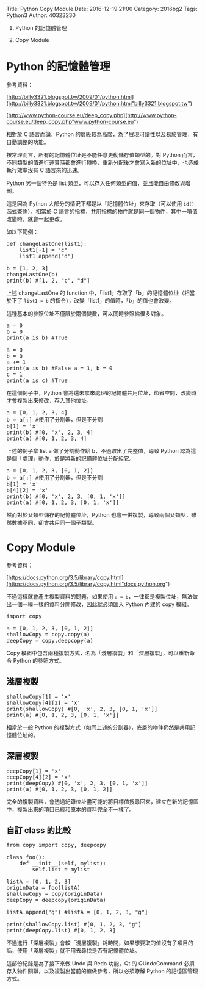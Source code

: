 Title: Python Copy Module
Date: 2016-12-19 21:00
Category: 2016bg2
Tags: Python3
Author: 40323230

1. Python 的記憶體管理

1. Copy Module

<!-- PELICAN_END_SUMMARY -->

Python 的記憶體管理
===

參考資料：

[http://billy3321.blogspot.tw/2009/01/python.html](http://billy3321.blogspot.tw/2009/01/python.html"billy3321.blogspot.tw")

[http://www.python-course.eu/deep_copy.php](http://www.python-course.eu/deep_copy.php"www.python-course.eu")

相對於 C 語言而論，Python 的層級較為高階，為了展現可讀性以及易於管理，有自動調整的功能。

按常理而言，所有的記憶體位址是不能任意更動儲存值類型的。對 Python 而言，不同類型的值進行運算時都會進行轉換，重新分配後才會寫入新的位址中，也造成執行效率沒有 C 語言來的迅速。

Python 另一個特色是 list 類型，可以存入任何類型的值，並且能自由修改與增刪。

這是因為 Python 大部分的情況下都是以「記憶體位址」來存取（可以使用 `id()` 函式查詢），相當於 C 語言的指標，共用指標的物件就是同一個物件，其中一項值改變時，就會一起更改。

如以下範例：

<pre class="brush: python">
def changeLastOne(list1):
    list1[-1] = "c"
    list1.append("d")

b = [1, 2, 3]
changeLastOne(b)
print(b) #[1, 2, "c", "d"]
</pre>

上述 changeLastOne 的 function 中，「list1」存取了「b」的記憶體位址（相當於下了 `list1 = b` 的指令），改變「list1」的值時，「b」的值也會改變。

這種基本的參照位址不僅限於兩個變數，可以同時參照給很多對象。

<pre class="brush: python">
a = 0
b = 0
print(a is b) #True

a = 0
b = 0
a += 1
print(a is b) #False a = 1, b = 0
c = 1
print(a is c) #True
</pre>

在這個例子中，Python 會將還未拿來處理的記憶體共用位址，節省空間，改變時才會複製出來修改，存入其他位址。

<pre class="brush: python">
a = [0, 1, 2, 3, 4]
b = a[:] #使用了分割器，但是不分割
b[1] = 'x'
print(b) #[0, 'x', 2, 3, 4]
print(a) #[0, 1, 2, 3, 4]
</pre>

上述的例子拿 list a 做了分割動作給 b，不過取出了完整值，導致 Python 認為這是個「處理」動作，於是將新的記憶體位址分配給它。

<pre class="brush: python">
a = [0, 1, 2, 3, [0, 1, 2]]
b = a[:] #使用了分割器，但是不分割
b[1] = 'x'
b[4][2] = 'x'
print(b) #[0, 'x', 2, 3, [0, 1, 'x']]
print(a) #[0, 1, 2, 3, [0, 1, 'x']]
</pre>

然而對於父類型儲存的記憶體位址，Python 也會一併複製，導致兩個父類型，雖然數據不同，卻會共用同一個子類型。

Copy Module
===

參考資料：

[https://docs.python.org/3.5/library/copy.html](https://docs.python.org/3.5/library/copy.html"docs.python.org")

不過這樣就會產生複製資料的問題，如果使用 `a = b`，一律都是複製位址，無法做出一個一模一樣的資料分開修改，因此就必須匯入 Python 內建的 copy 模組。

<pre class="brush: python">
import copy

a = [0, 1, 2, 3, [0, 1, 2]]
shallowCopy = copy.copy(a)
deepCopy = copy.deepcopy(a)
</pre>

Copy 模組中包含兩種複製方式，名為「淺層複製」和「深層複製」，可以重新命令 Python 的參照方式。

淺層複製
---

<pre class="brush: python">
shallowCopy[1] = 'x'
shallowCopy[4][2] = 'x'
print(shallowCopy) #[0, 'x', 2, 3, [0, 1, 'x']]
print(a) #[0, 1, 2, 3, [0, 1, 'x']]
</pre>

相當於一般 Python 的複製方式（如同上述的分割器），底層的物件仍然是共用記憶體位址的。

深層複製
---

<pre class="brush: python">
deepCopy[1] = 'x'
deepCopy[4][2] = 'x'
print(deepCopy) #[0, 'x', 2, 3, [0, 1, 'x']]
print(a) #[0, 1, 2, 3, [0, 1, 2]]
</pre>

完全的複製資料，會透過紀錄位址盡可能的將目標值搜尋回來，建立在新的記憶區中，複製出來的項目已經和原本的資料完全不一樣了。

自訂 class 的比較
---

<pre class="brush: python">
from copy import copy, deepcopy

class foo():
    def __init__(self, mylist):
        self.list = mylist

listA = [0, 1, 2, 3]
originData = foo(listA)
shallowCopy = copy(originData)
deepCopy = deepcopy(originData)

listA.append("g") #listA = [0, 1, 2, 3, "g"]

print(shallowCopy.list) #[0, 1, 2, 3, "g"]
print(deepCopy.list) #[0, 1, 2, 3]
</pre>

不過進行「深層複製」會較「淺層複製」耗時間，如果想要取的值沒有子項目的話，使用「淺層複製」就不用去尋找是否有記憶體位址。

這部份紀錄是為了接下來做 Undo 與 Redo 功能，Qt 的 QUndoCommand 必須存入物件關聯，以及複製出當前的值做參考，所以必須瞭解 Python 的記憶區管理方式。